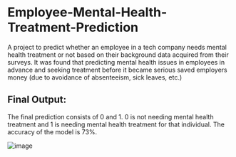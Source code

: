 # Employee-Mental-Health-Treatment-Prediction

A project to predict whether an employee in a tech company needs mental health treatment or not based on their background data acquired from their surveys. It was found that predicting mental health issues in employees in advance and seeking treatment before it became serious saved employers money (due to avoidance of absenteeism, sick leaves, etc.)

## Final Output:
The final prediction consists of 0 and 1. 0 is not needing mental health treatment and 1 is needing mental health treatment for that individual. The accuracy of the model is 73%.

![image](https://user-images.githubusercontent.com/25548019/131581472-99f9de7a-0aad-49aa-8285-1ca86f5e8ceb.png)
